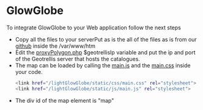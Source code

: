# GlowGlobe

To integrate GlowGlobe to your Web application follow the next steps

  - Copy all the files to your serverPut as is the all of the files as is from our  [github](https://github.com/SCiO-systems/LightGlowGlobe) inside the /var/www/htm
  - Edit the [proxyPolygon.php](https://github.com/SCiO-systems/LightGlowGlobe/blob/master/proxyPolygon.php) $geotrellisIp variable and put the ip and port of the Geotrellis server that hosts the catalogues.
  - The map can be loaded by calling the [main.js](https://github.com/SCiO-systems/LightGlowGlobe/blob/master/lightGlowGlobe/static/js/main.js)  and the [main.css](https://github.com/SCiO-systems/LightGlowGlobe/blob/master/lightGlowGlobe/static/css/main.css) inside your code.               
     ```sh
    <link href="/lightGlowGlobe/static/css/main.css" rel="stylesheet">
    <link href="/lightGlowGlobe/static/js/main.js" rel="stylesheet">
    ```
- The div id of the map element is "map"

